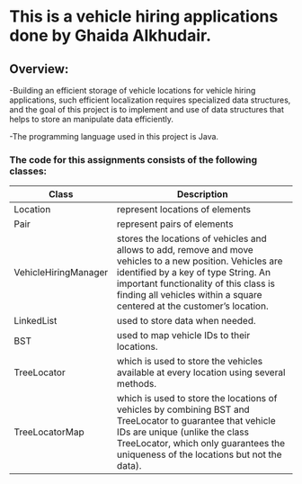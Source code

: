  # This is a vehicle hiring applications done by Ghaida Alkhudair.

 ## Overview:
 -Building an efficient storage of vehicle locations for vehicle hiring applications, such efficient localization requires specialized data structures, and the goal  of this project is to implement and use of data structures that helps to store an manipulate data efficiently.
 
 -The programming language used in this project is Java.
  
  ### The code for this assignments consists of the following classes:
  | Class |Description|
  |-------|-----------|
  |Location|represent locations of elements|
  |Pair| represent pairs of elements|
  |VehicleHiringManager|stores the locations of vehicles and allows to add, remove and move vehicles to a new position. Vehicles are identified by a key of type String. An important functionality of this class is finding all vehicles within a square centered at the customer’s location.|
  |LinkedList|used to store data when needed.|
  |BST|used to map vehicle IDs to their locations.|
  |TreeLocator|which is used to store the vehicles available at every location using several methods.|
  |TreeLocatorMap| which is used to store the locations of vehicles by combining BST and TreeLocator to guarantee that vehicle IDs are unique (unlike the class TreeLocator, which only guarantees the uniqueness of the locations but not the data).|
  
  
  
  
 

